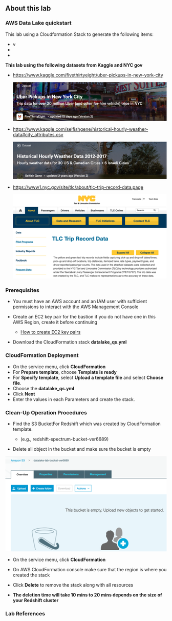 ## About this lab

### AWS Data Lake quickstart

This lab using a Cloudformation Stack to generate the following items:
* v
* 
*

**This lab using the following datasets from Kaggle and NYC gov**
* https://www.kaggle.com/fivethirtyeight/uber-pickups-in-new-york-city

    ![kaggle_uber.png](./img/kaggle_uber.png)
* https://www.kaggle.com/selfishgene/historical-hourly-weather-data#city_attributes.csv

    ![kaggle_weather.png](./img/kaggle_weather.png)
* https://www1.nyc.gov/site/tlc/about/tlc-trip-record-data.page

    ![nyc_gov.png](./img/nyc_gov.png)


### Prerequisites

* You must have an AWS account and an IAM user with sufficient permissions to interact with the AWS Management Console

* Create an EC2 key pair for the bastion if you do not have one in this AWS Region, create it before continuing
    * [How to create EC2 key pairs](https://docs.aws.amazon.com/zh_tw/AWSEC2/latest/UserGuide/ec2-key-pairs.html)

* Download the CloudFormation stack **datalake_qs.yml**

### CloudFormation Deployment

* On the service menu, click **CloudFormation**
* For **Prepare template**, choose **Template is ready**
* For **Specify template**, select **Upload a template file** and select **Choose file**.
* Choose the **datalake_qs.yml**
* Click **Next**
* Enter the values in each Parameters and create the stack.

### Clean-Up Operation Procedures

* Find the S3 BucketFor Redshift which was created by CloudFormation template.
    * (e.g., redshift-spectrum-bucket-ver6689)

* Delete all object in the bucket and make sure the bucket is empty

![bucket_deletion.png](./img/bucket_deletion.png)

* On the service menu, click **CloudFormation**
* On AWS CloudFormation console make sure that the region is where you created the stack
* Click **Delete** to remove the stack along with all resources

* **The deletion time will take 10 mins to 20 mins depends on the size of your Redshift cluster**

### Lab References